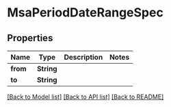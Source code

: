 # MsaPeriodDateRangeSpec

## Properties

Name | Type | Description | Notes
------------ | ------------- | ------------- | -------------
**from** | **String** |  |
**to** | **String** |  |

[[Back to Model list]](./README.md#documentation-for-models) [[Back to API list]](./README.md#documentation-for-api-endpoints) [[Back to README]](../README.md)
